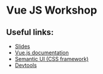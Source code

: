 # Vue JS Workshop

## Useful links:

* [Slides](http://slides.maxpou.fr/vuejs-training/)
* [Vue.js documentation](https://vuejs.org/v2/guide/index.html)
* [Semantic UI (CSS framework)](https://semantic-ui.com/)
* [Devtools](https://github.com/vuejs/vue-devtools#installation)